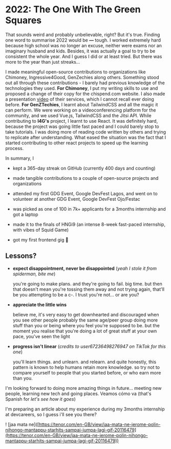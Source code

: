 # 2022: The One With The Green Squares

That sounds weird and probably unbelievable, right? But it's true. Finding one word to summarise 2022 would be **—** tough. I worked extremely hard because high school was no longer an excuse, neither were exams nor an imaginary husband and kids. Besides, it was actually a goal to try to be consistent the whole year. And I guess I did or at least tried. But there was more to the year than just streaks...

I made meaningful open-source contributions to organizations like Chimoney, Ingressive4Good, GenZechies along others. Something stood out all through these contributions - I barely had previous knowledge of the technologies they used. **For Chimoney**, I put my writing skills to use and proposed a change of their copy for the chispend.com website. I also made a presentation [video](https://www.canva.com/design/DAFQPJWr5rI/N2gNvaaExHgSUkgxBHS_bw/view?utm_content=DAFQPJWr5rI&utm_campaign=designshare&utm_medium=link&utm_source=publishsharelink#2) of their services, which I cannot recall ever doing before. **For GenZTechies**, I learnt about TailwindCSS and all the magic it can perform. We were working on a videoconferencing platform for the community, and we used Vue.js, TailwindCSS and the Jitsi API. While contributing to **I4G's** project, I learnt to use React. It was definitely hard, because the project was going little fast paced and I could barely stop to take tutorials. I was doing more of reading code written by others and trying to replicate after understanding. What eased the situation was the fact that I started contributing to other react projects to speed up the learning process.

In summary, I

* kept a 365-day streak on GitHub (currently 400 days and counting)
    
* made tangible contributions to a couple of open-source projects and organizations
    
* attended my first GDG Event, Google DevFest Lagos, and went on to volunteer at another GDG Event, Google DevFest Ojo/Festac
    
* was picked as one of 100 in 7k+ applicants for a 3months internship and got a laptop
    
* made it to the finals of HNGi9 (an intense 8-week fast-paced internship, with vibes of Squid Game)
    
* got my first frontend gig 🥺
    

## Lessons?

* **expect disappointment, never be disappointed** (*yeah I stole it from spiderman, bite me*)
    
    you're going to make plans. and they're going to fail. big time. but then that doesn't mean you're tossing them away and not trying again, that'll be you attempting to be a c-. I trust you're not... or are you?
    
* **appreciate the little wins**
    
    believe me, it's very easy to get downhearted and discouraged when you see other people probably the same age/peer group doing more stuff than you or being where you feel you're supposed to be. but the moment you realise that you're doing a lot of great stuff at your own pace, you've seen the light
    
* **progress isn't linear** (*credits to user67236498276947 on TikTok for this one*)
    
    you'll learn things. and unlearn. and relearn. and quite honestly, this pattern is known to help humans retain more knowledge. so try not to compare yourself to people that you started before, or who earn more than you.
    

I'm looking forward to doing more amazing things in future... meeting new people, learning new tech and going places. Veamos cómo va (that's Spanish for *let's see how it goes*)

I'm preparing an article about my experience during my 3months internship at devcareers, so I guess i'll see you there?

! \[jaa mata ne\]([https://tenor.com/en-GB/view/jaa-mata-ne-jerome-polin-nihongo-mantappu-starhits-sampai-jumpa-lagi-gif-20116479](https://tenor.com/en-GB/view/jaa-mata-ne-jerome-polin-nihongo-mantappu-starhits-sampai-jumpa-lagi-gif-20116479))